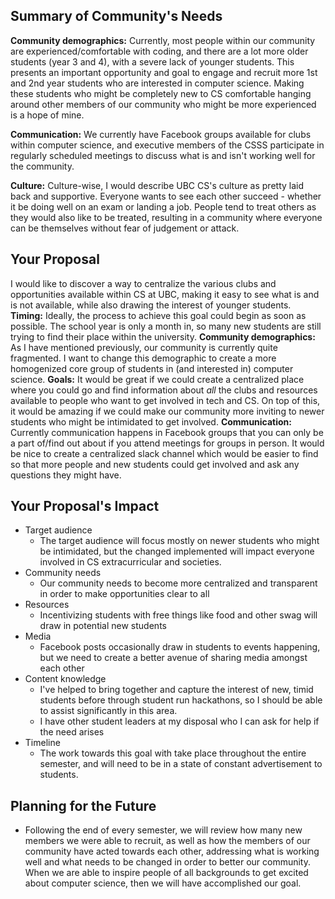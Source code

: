 ## Summary of Community's Needs

**Community demographics:**
Currently, most people within our community are experienced/comfortable with coding, and there are a lot more older students (year 3 and 4), with a severe lack of younger students. This presents an important opportunity and goal to engage and recruit more 1st and 2nd year students who are interested in computer science. Making these students who might be completely new to CS comfortable hanging around other members of our community who might be more experienced is a hope of mine.

**Communication:**
We currently have Facebook groups available for clubs within computer science, and executive members of the CSSS participate in regularly scheduled meetings to discuss what is and isn't working well for the community.

**Culture:**
Culture-wise, I would describe UBC CS's culture as pretty laid back and supportive. Everyone wants to see each other succeed - whether it be doing well on an exam or landing a job. People tend to treat others as they would also like to be treated, resulting in a community where everyone can be themselves without fear of judgement or attack.

## Your Proposal
I would like to discover a way to centralize the various clubs and opportunities available within CS at UBC, making it easy to see what is and is not available, while also drawing the interest of younger students.
**Timing:** Ideally, the process to achieve this goal could begin as soon as possible. The school year is only a month in, so many new students are still trying to find their place within the university.
**Community demographics:** As I have mentioned previously, our community is currently quite fragmented. I want to change this demographic to create a more homogenized core group of students in (and interested in) computer science.
**Goals:** It would be great if we could create a centralized place where you could go and find information about _all_ the clubs and resources available to people who want to get involved in tech and CS. On top of this, it would be amazing if we could make our community more inviting to newer students who might be intimidated to get involved.
**Communication:** Currently communication happens in Facebook groups that you can only be a part of/find out about if you attend meetings for groups in person. It would be nice to create a centralized slack channel which would be easier to find so that more people and new students could get involved and ask any questions they might have.

## Your Proposal's Impact
- Target audience
    - The target audience will focus mostly on newer students who might be intimidated, but the changed implemented will impact everyone involved in CS extracurricular and societies.
- Community needs
    - Our community needs to become more centralized and transparent in order to make opportunities clear to all
- Resources
    - Incentivizing students with free things like food and other swag will draw in potential new students
- Media
    - Facebook posts occasionally draw in students to events happening, but we need to create a better avenue of sharing media amongst each other
- Content knowledge
    - I've helped to bring together and capture the interest of new, timid students before through student run hackathons, so I should be able to assist significantly in this area.
    - I have other student leaders at my disposal who I can ask for help if the need arises
- Timeline
    - The work towards this goal with take place throughout the entire semester, and will need to be in a state of constant advertisement to students.

## Planning for the Future
- Following the end of every semester, we will review how many new members we were able to recruit, as well as how the members of our community have acted towards each other, addressing what is working well and what needs to be changed in order to better our community. When we are able to inspire people of all backgrounds to get excited about computer science, then we will have accomplished our goal.
